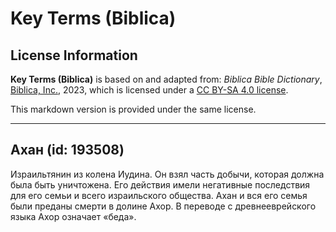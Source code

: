 # Key Terms (Biblica)

## License Information

**Key Terms (Biblica)** is based on and adapted from: _Biblica Bible Dictionary_, [Biblica, Inc.](https://www.biblica.com/), 2023, which is licensed under a [CC BY-SA 4.0 license](https://creativecommons.org/licenses/by-sa/4.0/legalcode.en).

This markdown version is provided under the same license.



--------------------------------

## Ахан (id: 193508)

Израильтянин из колена Иудина. Он взял часть добычи, которая должна была быть уничтожена. Его действия имели негативные последствия для его семьи и всего израильского общества. Ахан и вся его семья были преданы смерти в долине Ахор. В переводе с древнееврейского языка Ахор означает «беда».


